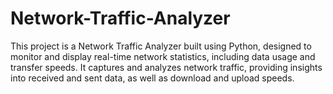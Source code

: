 # Network-Traffic-Analyzer
This project is a Network Traffic Analyzer built using Python, designed to monitor and display real-time network statistics, including data usage and transfer speeds. It captures and analyzes network traffic, providing insights into received and sent data, as well as download and upload speeds. 
